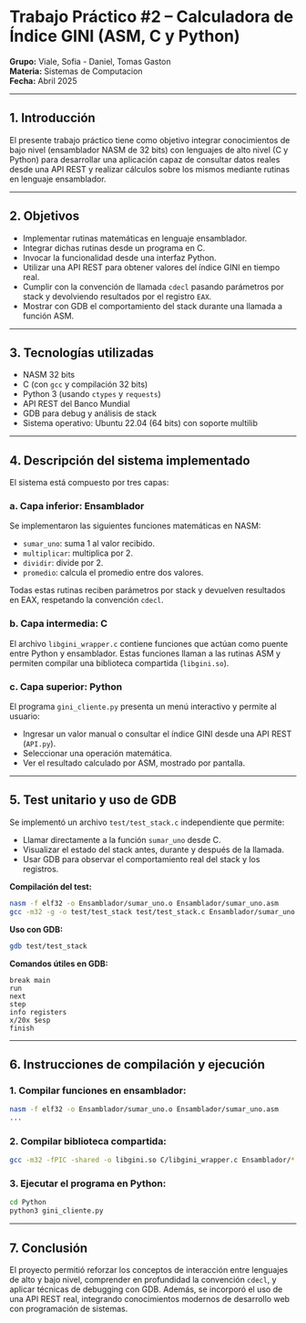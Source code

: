 # Trabajo Práctico #2 – Calculadora de Índice GINI (ASM, C y Python)

**Grupo:** Viale, Sofia - Daniel, Tomas Gaston  
**Materia:** Sistemas de Computacion  
**Fecha:** Abril 2025  

---

##  1. Introducción

El presente trabajo práctico tiene como objetivo integrar conocimientos de bajo nivel (ensamblador NASM de 32 bits) con lenguajes de alto nivel (C y Python) para desarrollar una aplicación capaz de consultar datos reales desde una API REST y realizar cálculos sobre los mismos mediante rutinas en lenguaje ensamblador.

---

##  2. Objetivos

- Implementar rutinas matemáticas en lenguaje ensamblador.
- Integrar dichas rutinas desde un programa en C.
- Invocar la funcionalidad desde una interfaz Python.
- Utilizar una API REST para obtener valores del índice GINI en tiempo real.
- Cumplir con la convención de llamada `cdecl` pasando parámetros por stack y devolviendo resultados por el registro `EAX`.
- Mostrar con GDB el comportamiento del stack durante una llamada a función ASM.

---

##  3. Tecnologías utilizadas

- NASM 32 bits
- C (con `gcc` y compilación 32 bits)
- Python 3 (usando `ctypes` y `requests`)
- API REST del Banco Mundial
- GDB para debug y análisis de stack
- Sistema operativo: Ubuntu 22.04 (64 bits) con soporte multilib

---

##  4. Descripción del sistema implementado

El sistema está compuesto por tres capas:

###  a. Capa inferior: Ensamblador
Se implementaron las siguientes funciones matemáticas en NASM:
- `sumar_uno`: suma 1 al valor recibido.
- `multiplicar`: multiplica por 2.
- `dividir`: divide por 2.
- `promedio`: calcula el promedio entre dos valores.

Todas estas rutinas reciben parámetros por stack y devuelven resultados en EAX, respetando la convención `cdecl`.

###  b. Capa intermedia: C
El archivo `libgini_wrapper.c` contiene funciones que actúan como puente entre Python y ensamblador. Estas funciones llaman a las rutinas ASM y permiten compilar una biblioteca compartida (`libgini.so`).

###  c. Capa superior: Python
El programa `gini_cliente.py` presenta un menú interactivo y permite al usuario:
- Ingresar un valor manual o consultar el índice GINI desde una API REST (`API.py`).
- Seleccionar una operación matemática.
- Ver el resultado calculado por ASM, mostrado por pantalla.

---

##  5. Test unitario y uso de GDB

Se implementó un archivo `test/test_stack.c` independiente que permite:
- Llamar directamente a la función `sumar_uno` desde C.
- Visualizar el estado del stack antes, durante y después de la llamada.
- Usar GDB para observar el comportamiento real del stack y los registros.

**Compilación del test:**
```bash
nasm -f elf32 -o Ensamblador/sumar_uno.o Ensamblador/sumar_uno.asm
gcc -m32 -g -o test/test_stack test/test_stack.c Ensamblador/sumar_uno.o
```

**Uso con GDB:**
```bash
gdb test/test_stack
```

**Comandos útiles en GDB:**
```
break main
run
next
step
info registers
x/20x $esp
finish
```

---

##  6. Instrucciones de compilación y ejecución

### 1. Compilar funciones en ensamblador:
```bash
nasm -f elf32 -o Ensamblador/sumar_uno.o Ensamblador/sumar_uno.asm
...
```

### 2. Compilar biblioteca compartida:
```bash
gcc -m32 -fPIC -shared -o libgini.so C/libgini_wrapper.c Ensamblador/*.o
```

### 3. Ejecutar el programa en Python:
```bash
cd Python
python3 gini_cliente.py
```

---

##  7. Conclusión

El proyecto permitió reforzar los conceptos de interacción entre lenguajes de alto y bajo nivel, comprender en profundidad la convención `cdecl`, y aplicar técnicas de debugging con GDB. Además, se incorporó el uso de una API REST real, integrando conocimientos modernos de desarrollo web con programación de sistemas.


